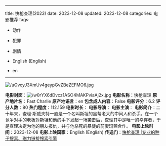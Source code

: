 
---
title: 快枪查理(2023)
date: 2023-12-08
updated: 2023-12-08
categories: 电影推荐
tags:

- 动作
- 犯罪
- 剧情

- English (English)
- en
---

<img src="https://image.tmdb.org/t/p/original/uOvcyJ3XmUv4geypGvZBeZEFMO6.jpg" alt="/uOvcyJ3XmUv4geypGvZBeZEFMO6.jpg" title="/uOvcyJ3XmUv4geypGvZBeZEFMO6.jpg">

**电影封面**：<img src="https://image.tmdb.org/t/p/w200/w0rYX6dDvcz1ASO4MAKPviaAj2x.jpg" alt="/w0rYX6dDvcz1ASO4MAKPviaAj2x.jpg" title="/w0rYX6dDvcz1ASO4MAKPviaAj2x.jpg">
**电影名称**：快枪查理
**原产地片名**：Fast Charlie
**原产地语言**：en
**包含成人内容**：False
**电影评分**：6.2
**评分人数**：80
**热门程度**：112.159
**电影时长**：
**电影导演**：
**电影主演**：
**电影简介**：二十年来，查理·斯威夫特一直是一个名叫斯坦的黑帮老大的中间人和杀手。在一个竞争对手的老板对斯坦和他的手下发起一场袭击后，查理其中是唯一的幸存者，于是查理决定为他的朋友报仇，并与他杀死的暴徒的前妻玛茜合作。
**电影上映时间**：2023-12-08
**电影上映国家**：English (English)
**传送门**：[快枪查理 |专业的种子搜索、磁力链接搜索引擎](https://movie.amd794.com:2083/?search=Fast%20Charlie&ordering=&mode=match_phrase&page_size=10&page=1)

